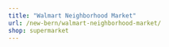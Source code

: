 ```yaml
---
title: "Walmart Neighborhood Market"
url: /new-bern/walmart-neighborhood-market/
shop: supermarket
---
```

